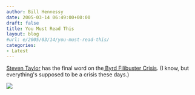 ```yaml
---
author: Bill Hennessy
date: 2005-03-14 06:49:00+00:00
draft: false
title: You Must Read This
layout: blog
#url: e/2005/03/14/you-must-read-this/
categories:
- Latest
---
```


[Steven Taylor](https://www.poliblogger.com/index.php?p=6457) has the final word on the[ Byrd Filibuster Crisis](https://www.al.com/opinion/mobileregister/index.ssf?/base/opinion/1110709444153460.xml). (I know, but everything's supposed to be a crisis these days.)




![](https://blog.billhennessy.com/aggbug.aspx?PostID=1353)

